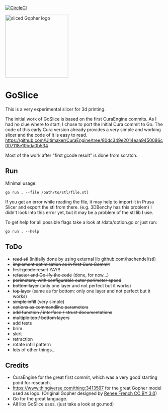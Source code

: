[![CircleCI](https://circleci.com/gh/aligator/GoSlice.svg?style=svg)](https://circleci.com/gh/aligator/GoSlice)

<img width="200" alt="sliced Gopher logo" src="https://raw.githubusercontent.com/aligator/GoSlice/master/logo.png">

# GoSlice

This is a very experimental slicer for 3d printing.

The initial work of GoSlice is based on the first CuraEngine commits.
As I had no clue where to start, I chose to port the initial Cura commit to Go.
The code of this early Cura version already provides a very simple and working slicer and the code of it is easy to read.
https://github.com/Ultimaker/CuraEngine/tree/80dc349e2014eaa9450086c007118e10bda0b534

Most of the work after "first gcode result" is done from scratch.

## Run
Minimal usage:
```
go run . --file /path/to/stl/file.stl
```
If you get an error while reading the file, it may help to import it in Prusa Slicer and export the stl from there. (e.g. 3DBenchy has this problem)
I didn't look into this error yet, but it may be a problem of the stl lib I use.


To get help for all possible flags take a look at /data/option.go or just run:
```
go run . --help
```

## ToDo
* ~~read stl~~ (initially done by using external lib github.com/hschendel/stl)
* ~~implement optimisation as in first Cura Commit~~
* ~~first gcode result~~ YAY!!
* ~~refactor and Go-ify the code~~ (done, for now...)
* ~~perimeters, with configurable outer perimeter speed~~
* ~~bottom layer~~ (only one layer and not perfect but it works)
* ~~top layer~~ (same as for bottom: only one layer and not perfect but it works)
* ~~simple infill~~ (very simple)
* ~~options as commandline parameters~~
* ~~add function / interface / struct documentations~~
* ~~multiple top / bottom layers~~
* add tests
* brim
* skirt
* retraction
* rotate infill pattern
* lots of other things...

## Credits
* CuraEngine for the great first commit, which was a very good starting point for research.
* https://www.thingiverse.com/thing:3413597 for the great Gopher model used as logo. (Original Gopher designed by [Renee French CC BY 3.0](http://reneefrench.blogspot.com/))
* Go for the great language.
* All libs GoSlice uses. (just take a look at go.mod)